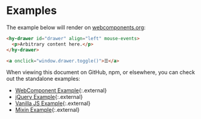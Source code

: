 # Examples
The example below will render on [webcomponents.org](https://www.webcomponents.org/element/qwtel/hy-drawer):

<!--
```
<custom-element-demo height="250">
  <template>
    <script src="https://unpkg.com/@webcomponents/webcomponentsjs@1.1.0"></script>
    <link rel="import" href="https://unpkg.com/hy-drawer/dist/webcomponent/hy-drawer.html">
    <next-code-block></next-code-block>
  </template>
</custom-element-demo>
```
-->
```html
<hy-drawer id="drawer" align="left" mouse-events>
  <p>Arbitrary content here.</p>
</hy-drawer>

<a onclick="window.drawer.toggle()">☰</a>
```

When viewing this document on GitHub, npm, or elsewhere, you can check out the standalone examples:

* [WebComponent Example](https://qwtel.com/hy-drawer/example/webcomponent/){:.external}
* [jQuery Example](https://qwtel.com/hy-drawer/example/jquery/){:.external}
* [Vanilla JS Example](https://qwtel.com/hy-drawer/example/vanilla/){:.external}
* [Mixin Example](https://qwtel.com/hy-drawer/example/mixin/){:.external}
